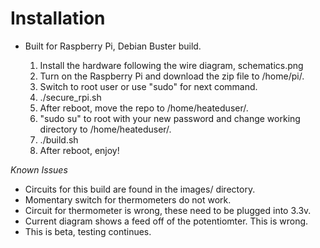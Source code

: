 # Installation

* Built for Raspberry Pi, Debian Buster build.

    1)  Install the hardware following the wire diagram, schematics.png
    2)  Turn on the Raspberry Pi and download the zip file to /home/pi/.
    3)  Switch to root user or use "sudo" for next command.
    4)  ./secure_rpi.sh
    5)  After reboot, move the repo to /home/heateduser/.
    6)  "sudo su" to root with your new password and change working directory to /home/heateduser/.
    7)  ./build.sh
    6)  After reboot, enjoy!

*Known Issues*
* Circuits for this build are found in the images/ directory.
* Momentary switch for thermometers do not work.
* Circuit for thermometer is wrong, these need to be plugged into 3.3v.
* Current diagram shows a feed off of the potentiomter. This is wrong.
* This is beta, testing continues.
